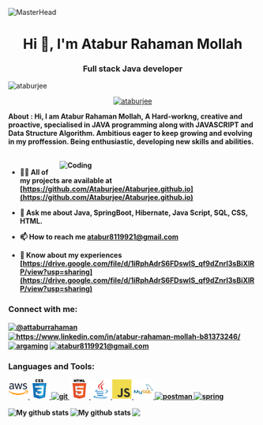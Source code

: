 
![MasterHead](https://geekflare.com/wp-content/uploads/2021/10/new-in-java-17.png)

<h1 align="center">Hi 👋, I'm Atabur Rahaman Mollah</h1>
<h3 align="center">Full stack Java developer</h3>

<p align="left"> <img src="https://komarev.com/ghpvc/?username=ataburjee&label=Profile%20views&color=0e75b6&style=flat" alt="ataburjee" /> </p>

<p align="middle" margin-bottom:20px> <a href="https://github.com/ryo-ma/github-profile-trophy"><img src="https://github-profile-trophy.vercel.app/?username=ataburjee" alt="ataburjee" /></a> </p>


<P><b>About : <b/> Hi, I am Atabur Rahaman Mollah, A Hard-workng, creative and proactive, specialised in JAVA programming along
with JAVASCRIPT and Data Structure Algorithm. Ambitious eager to keep
growing and evolving in my proffession. Being enthusiastic, developing new skills
and abilities.
<p/>
<br>
<img align="right" alt="Coding" width="400" margin-top="30px" src="https://thehustle.co/wp-content/uploads/2019/10/header-1-1.gif"/>


- 👨‍💻 All of my projects are available at [https://github.com/Ataburjee/Ataburjee.github.io](https://github.com/Ataburjee/Ataburjee.github.io)

- 💬 Ask me about **Java, SpringBoot, Hibernate, Java Script, SQL, CSS, HTML.**

- 📫 How to reach me **atabur8119921@gmail.com**

- 📄 Know about my experiences [https://drive.google.com/file/d/1iRphAdrS6FDswIS_qf9dZnrl3sBiXlRP/view?usp=sharing](https://drive.google.com/file/d/1iRphAdrS6FDswIS_qf9dZnrl3sBiXlRP/view?usp=sharing)

<h3 align="left">Connect with me:</h3>
<p align="left">
<a href="https://twitter.com/@attaburrahaman" target="blank"><img align="center" src="https://raw.githubusercontent.com/rahuldkjain/github-profile-readme-generator/master/src/images/icons/Social/twitter.svg" alt="@attaburrahaman" height="30" width="40" /></a>
<a href="https://linkedin.com/in/https://www.linkedin.com/in/atabur-rahaman-mollah-b81373246/" target="blank"><img align="center" src="https://raw.githubusercontent.com/rahuldkjain/github-profile-readme-generator/master/src/images/icons/Social/linked-in-alt.svg" alt="https://www.linkedin.com/in/atabur-rahaman-mollah-b81373246/" height="30" width="40" /></a>
<a href="https://www.youtube.com/c/argaming" target="blank"><img align="center" src="https://raw.githubusercontent.com/rahuldkjain/github-profile-readme-generator/master/src/images/icons/Social/youtube.svg" alt="argaming" height="30" width="40" /></a>
<a href="https://www.hackerrank.com/atabur8119921@gmail.com" target="blank"><img align="center" src="https://raw.githubusercontent.com/rahuldkjain/github-profile-readme-generator/master/src/images/icons/Social/hackerrank.svg" alt="atabur8119921@gmail.com" height="30" width="40" /></a>
</p>

<h3 align="left">Languages and Tools:</h3>
<p align="left"> <a href="https://aws.amazon.com" target="_blank" rel="noreferrer"> <img src="https://raw.githubusercontent.com/devicons/devicon/master/icons/amazonwebservices/amazonwebservices-original-wordmark.svg" alt="aws" width="40" height="40"/> </a> <a href="https://www.w3schools.com/css/" target="_blank" rel="noreferrer"> <img src="https://raw.githubusercontent.com/devicons/devicon/master/icons/css3/css3-original-wordmark.svg" alt="css3" width="40" height="40"/> </a> <a href="https://git-scm.com/" target="_blank" rel="noreferrer"> <img src="https://www.vectorlogo.zone/logos/git-scm/git-scm-icon.svg" alt="git" width="40" height="40"/> </a> <a href="https://www.w3.org/html/" target="_blank" rel="noreferrer"> <img src="https://raw.githubusercontent.com/devicons/devicon/master/icons/html5/html5-original-wordmark.svg" alt="html5" width="40" height="40"/> </a> <a href="https://www.java.com" target="_blank" rel="noreferrer"> <img src="https://raw.githubusercontent.com/devicons/devicon/master/icons/java/java-original.svg" alt="java" width="40" height="40"/> </a> <a href="https://developer.mozilla.org/en-US/docs/Web/JavaScript" target="_blank" rel="noreferrer"> <img src="https://raw.githubusercontent.com/devicons/devicon/master/icons/javascript/javascript-original.svg" alt="javascript" width="40" height="40"/> </a> <a href="https://www.mysql.com/" target="_blank" rel="noreferrer"> <img src="https://raw.githubusercontent.com/devicons/devicon/master/icons/mysql/mysql-original-wordmark.svg" alt="mysql" width="40" height="40"/> </a> <a href="https://postman.com" target="_blank" rel="noreferrer"> <img src="https://www.vectorlogo.zone/logos/getpostman/getpostman-icon.svg" alt="postman" width="40" height="40"/> </a> <a href="https://spring.io/" target="_blank" rel="noreferrer"> <img src="https://www.vectorlogo.zone/logos/springio/springio-icon.svg" alt="spring" width="40" height="40"/> </a> </p>


<img align="center" src="https://github-readme-streak-stats.herokuapp.com?user=ataburjee&theme=vue-dark&hide_border=true&date_format=M%20j%5B%2C%20Y%5D" alt="My github stats" />

<img align="center" src="https://github-readme-stats.vercel.app/api?username=ataburjee&show_icons=true&include_all_commits=true&theme=cobalt&hide_border=true" alt="My github stats" /> 

<img align="center" src="https://github-readme-stats.vercel.app/api/top-langs/?username=ataburjee&layout=compact&theme=cobalt&hide_border=true" />
